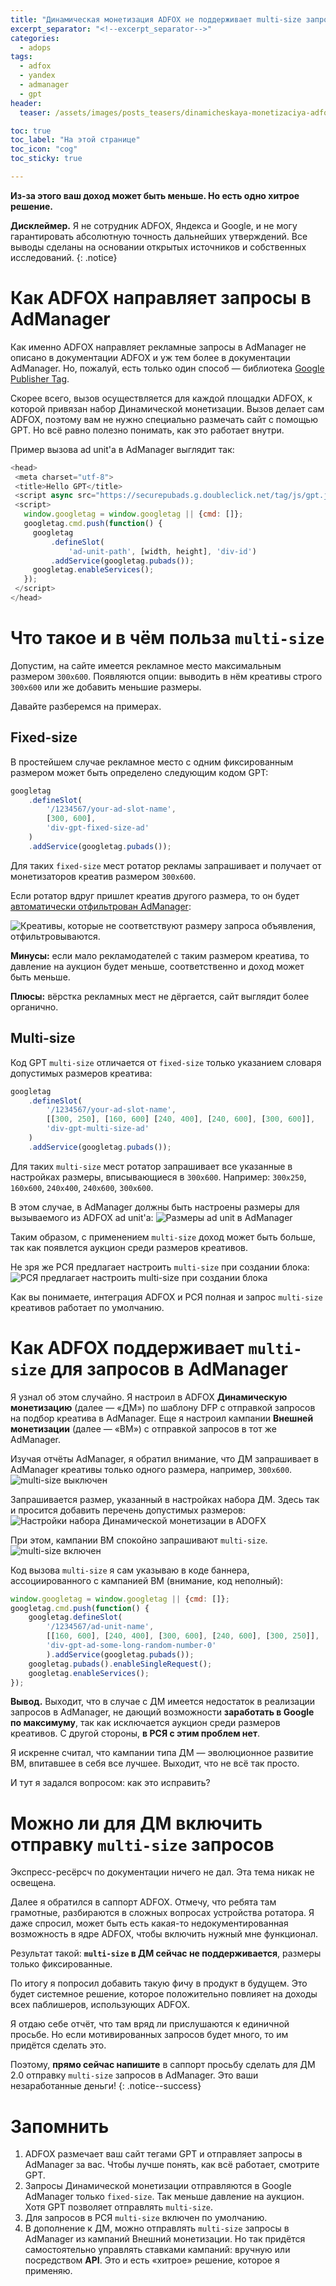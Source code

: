 ```yaml
---
title: "Динамическая монетизация ADFOX не поддерживает multi-size запросы в AdManager"
excerpt_separator: "<!--excerpt_separator-->"
categories:
  - adops
tags:
  - adfox
  - yandex
  - admanager
  - gpt
header:
  teaser: /assets/images/posts_teasers/dinamicheskaya-monetizaciya-adfox-ne-podderzhivaet-multi-size-zaprosy-v-admanager.webp

toc: true
toc_label: "На этой странице"
toc_icon: "cog"
toc_sticky: true

---
```


**Из-за этого ваш доход может быть меньше. Но есть одно хитрое решение.**
<!--excerpt_separator-->

**Дисклеймер.** Я не сотрудник ADFOX, Яндекса и Google, и не могу гарантировать абсолютную точность дальнейших утверждений. Все выводы сделаны на основании открытых источников и собственных исследований.
{: .notice}

# Как ADFOX направляет запросы в AdManager

Как именно ADFOX направляет рекламные запросы в AdManager не описано в документации ADFOX и уж тем более в документации AdManager. Но, пожалуй, есть только один способ — библиотека [Google Publisher Tag](https://developers.google.com/publisher-tag/guides/get-started).

Скорее всего, вызов осуществляется для каждой площадки ADFOX, к которой привязан набор Динамической монетизации. Вызов делает сам ADFOX, поэтому вам не нужно специально размечать сайт с помощью GPT. Но всё равно полезно понимать, как это работает внутри.

Пример вызова ad unit'a в AdManager выглядит так:
```javascript
<head>
 <meta charset="utf-8">
 <title>Hello GPT</title>
 <script async src="https://securepubads.g.doubleclick.net/tag/js/gpt.js"></script>
 <script>
   window.googletag = window.googletag || {cmd: []};
   googletag.cmd.push(function() {
     googletag
         .defineSlot(
             'ad-unit-path', [width, height], 'div-id')
         .addService(googletag.pubads());
     googletag.enableServices();
   });
 </script>
</head>
```

# Что такое и в чём польза `multi-size`

Допустим, на сайте имеется рекламное место максимальным размером `300x600`. Появляются опции: выводить в нём креативы строго `300x600` или же добавить меньшие размеры.

Давайте разберемся на примерах.

## Fixed-size 

В простейшем случае рекламное место с одним фиксированным размером может быть определено следующим кодом GPT:

```javascript
googletag
    .defineSlot(
    	'/1234567/your-ad-slot-name',
    	[300, 600],
    	'div-gpt-fixed-size-ad'
    )
    .addService(googletag.pubads());
```

Для таких `fixed-size` мест ротатор рекламы запрашивает и получает от монетизаторов креатив размером `300x600`.

Если ротатор вдруг пришлет креатив другого размера, то он будет [автоматически отфильтрован AdManager](https://support.google.com/admanager/answer/1143651):

![Креативы, которые не соответствуют размеру запроса объявления, отфильтровываются.](\assets\images\posts_images\2020-01-10-dinamicheskaya-monetizaciya-adfox-ne-podderzhivaet-multi-size-zaprosy-v-admanager\kreativy-kotorye-ne-sootvetstvuyut-razmeru-zaprosa-obyavleniya-otfiltrovyvayutsya.webp)

**Минусы:** если мало рекламодателей с таким размером креатива, то давление на аукцион будет меньше, соответственно и доход может быть меньше.

**Плюсы:** вёрстка рекламных мест не дёргается, сайт выглядит более органично.

## Multi-size

Код GPT `multi-size` отличается от `fixed-size` только указанием словаря допустимых размеров креатива:
```javascript
googletag
    .defineSlot(
    	'/1234567/your-ad-slot-name',
    	[[300, 250], [160, 600] [240, 400], [240, 600], [300, 600]],
    	'div-gpt-multi-size-ad'
    )
    .addService(googletag.pubads());
```

 Для таких `multi-size` мест ротатор запрашивает все указанные в настройках размеры, вписывающиеся в `300x600`. Например: `300x250`, `160x600`, `240x400`, `240x600`, `300x600`.

В этом случае, в AdManager должны быть настроены размеры для вызываемого из ADFOX ad unit'a:
![Размеры ad unit в AdManager](\assets\images\posts_images\2020-01-10-dinamicheskaya-monetizaciya-adfox-ne-podderzhivaet-multi-size-zaprosy-v-admanager\admanager-ad-unit-sizes.webp)

Таким образом, с применением `multi-size` доход может быть больше, так как появлется аукцион среди размеров креативов.

Не зря же РСЯ предлагает настроить `multi-size` при создании блока:
![РСЯ предлагает настроить multi-size при создании блока](\assets\images\posts_images\2020-01-10-dinamicheskaya-monetizaciya-adfox-ne-podderzhivaet-multi-size-zaprosy-v-admanager\yan-multi-size-set-up.webp)

Как вы понимаете, интеграция ADFOX и РСЯ полная и запрос `multi-size` креативов работает по умолчанию.

# Как ADFOX поддерживает `multi-size`  для запросов в AdManager

Я узнал об этом случайно. Я настроил в ADFOX **Динамическую монетизацию** (далее — «ДМ») по шаблону DFP с отправкой запросов на подбор креатива в AdManager.
Еще я настроил кампании **Внешней монетизации** (далее — «ВМ») с отправкой запросов в тот же AdManager.

Изучая отчёты AdManager, я обратил внимание, что ДМ запрашивает в AdManager креативы только одного размера, например, `300x600`.
![multi-size выключен](\assets\images\posts_images\2020-01-10-dinamicheskaya-monetizaciya-adfox-ne-podderzhivaet-multi-size-zaprosy-v-admanager\multi-size-ad-requests-disabled.webp)

Запрашивается размер, указанный в настройках набора ДМ. Здесь так и просится добавить перечень допустимых размеров:
![Настройки набора Динамической монетизации в ADOFX](\assets\images\posts_images\2020-01-10-dinamicheskaya-monetizaciya-adfox-ne-podderzhivaet-multi-size-zaprosy-v-admanager\nastrojki-nabora-dinamicheskoj-monetizacii-v-adfox.webp)

При этом, кампании ВМ спокойно запрашивают `multi-size`.
![multi-size включен](\assets\images\posts_images\2020-01-10-dinamicheskaya-monetizaciya-adfox-ne-podderzhivaet-multi-size-zaprosy-v-admanager\multi-size-ad-requests-enabled.webp)

Код вызова `multi-size` я сам указываю в коде баннера, ассоциированного с кампанией ВМ (внимание, код неполный):
```javascript
window.googletag = window.googletag || {cmd: []};
googletag.cmd.push(function() {
    googletag.defineSlot(
    	'/1234567/ad-unit-name',
    	[[160, 600], [240, 400], [300, 600], [240, 600], [300, 250]],
    	'div-gpt-ad-some-long-random-number-0'
    	).addService(googletag.pubads());
    googletag.pubads().enableSingleRequest();
    googletag.enableServices();
});
```

**Вывод.** Выходит, что в случае с ДМ имеется недостаток в реализации запросов в AdManager, не дающий возможности **заработать в Google по максимуму**, так как исключается аукцион среди размеров креативов. С другой стороны, **в РСЯ с этим проблем нет**.

Я искренне считал, что кампании типа ДМ — эволюционное развитие ВМ, впитавшее в себя все лучшее. Выходит, что не всё так просто.

И тут я задался вопросом: как это исправить?

# Можно ли для ДМ включить отправку `multi-size` запросов

Экспресс-ресёрсч по документации ничего не дал. Эта тема никак не освещена.

Далее я обратился в саппорт ADFOX. Отмечу, что ребята там грамотные, разбираются в сложных вопросах устройства ротатора. Я даже спросил, может быть есть какая-то недокументированная возможность в ядре ADFOX, чтобы включить нужный мне функционал.

Результат такой: **`multi-size` в ДМ сейчас не поддерживается**, размеры только фиксированные. 

По итогу я попросил добавить такую фичу в продукт в будущем. Это будет системное решение, которое положительно повлияет на доходы всех паблишеров, использующих ADFOX.

Я отдаю себе отчёт, что там вряд ли прислушаются к единичной просьбе. Но если мотивированных запросов будет много, то им придётся сделать это.

Поэтому, **прямо сейчас напишите** в саппорт просьбу сделать для ДМ 2.0 отправку `multi-size` запросов в AdManаger. Это ваши незаработанные деньги!
{: .notice--success}


# Запомнить
1. ADFOX размечает ваш сайт тегами GPT и отправляет запросы в AdManager за вас. Чтобы лучше понять, как всё работает, смотрите GPT.
1. Запросы Динамической монетизации отправляются в Google AdManager только `fixed-size`. Так меньше давление на аукцион. Хотя GPT позволяет отправлять `multi-size`.
1. Для запросов в  РСЯ `multi-size` включен по умолчанию.
1. В дополнение к ДМ, можно отправлять `multi-size` запросы в AdManager из кампаний Внешний монетизации. Но так придётся самостоятельно управлять ставками кампаний: вручную или посредством **API**. Это и есть «хитрое» решение, которое я применяю.